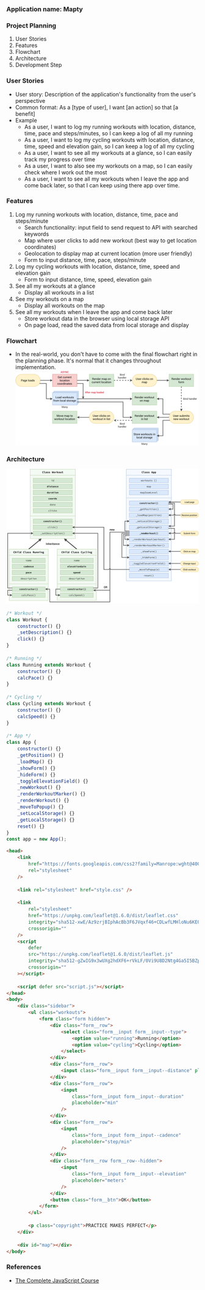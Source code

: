 ### Application name: Mapty

### Project Planning
1. User Stories
2. Features
3. Flowchart
4. Architecture
5. Development Step

### User Stories
- User story: Description of the application's functionality from the user's perspective
- Common format: As a [type of user], I want [an action] so that [a benefit]
- Example
	- As a user, I want to log my running workouts with location, distance, time, pace and steps/minutes, so I can keep a log of all my running
	- As a user, I want to log my cycling workouts with location, distance, time, speed and elevation gain, so I can keep a log of all my cycling
	- As a user, I want to see all my workouts at a glance, so I can easily track my progress over time
	- As a user, I want to also see my workouts on a map, so I can easily check where I work out the most
	- As a user, I want to see all my workouts when I leave the app and come back later, so that I can keep using there app over time.

### Features
1. Log my running workouts with location, distance, time, pace and steps/minute
	- Search functionality: input field to send request to API with searched keywords
	- Map where user clicks to add new workout (best way to get location coordinates)
	- Geolocation to display map at current location (more user friendly)
	- Form to input distance, time, pace, steps/minute
2. Log my cycling workouts with location, distance, time, speed and elevation gain
	- Form to input distance, time, speed, elevation gain
3. See all my workouts at a glance
	- Display all workouts in a list
4. See my workouts on a map
	- Display all workouts on the map
5. See all my workouts when I leave the app and come back later
	- Store workout data in the browser using local storage API
	- On page load, read the saved data from local storage and display

### Flowchart
- In the real-world, you don't have to come with the final flowchart right in the planning phase. It's normal that it changes throughout implementation.
![Flowchart](images/mapty-flowchart.png)

### Architecture
![Architecture](images/mapty-architecture.png)

```js
/* Workout */
class Workout {
	constructor() {}
	_setDescription() {}
	click() {}
}

/* Running */
class Running extends Workout {
	constructor() {}
	calcPace() {}
}

/* Cycling */
class Cycling extends Workout {
	constructor() {}
	calcSpeed() {}
}

/* App */
class App {
	constructor() {}
	_getPosition() {}
	_loadMap() {}
	_showForm() {}
	_hideForm() {}
	_toggleElevationField() {}
	_newWorkout() {}
	_renderWorkoutMarker() {}
	_renderWorkout() {}
	_moveToPopup() {}
	_setLocalStorage() {}
	_getLocalStorage() {}
	reset() {}
}
const app = new App();
```

```html
<head>
	<link
		href="https://fonts.googleapis.com/css2?family=Manrope:wght@400;600;700;800&display=swap"
		rel="stylesheet"
	/>

	<link rel="stylesheet" href="style.css" />

	<link
		rel="stylesheet"
		href="https://unpkg.com/leaflet@1.6.0/dist/leaflet.css"
		integrity="sha512-xwE/Az9zrjBIphAcBb3F6JVqxf46+CDLwfLMHloNu6KEQCAWi6HcDUbeOfBIptF7tcCzusKFjFw2yuvEpDL9wQ=="
		crossorigin=""
	/>
	<script
		defer
		src="https://unpkg.com/leaflet@1.6.0/dist/leaflet.js"
		integrity="sha512-gZwIG9x3wUXg2hdXF6+rVkLF/0Vi9U8D2Ntg4Ga5I5BZpVkVxlJWbSQtXPSiUTtC0TjtGOmxa1AJPuV0CPthew=="
		crossorigin=""
	></script>

	<script defer src="script.js"></script>
</head>
<body>
	<div class="sidebar">
		<ul class="workouts">
			<form class="form hidden">
				<div class="form__row">
					<select class="form__input form__input--type">
						<option value="running">Running</option>
						<option value="cycling">Cycling</option>
					</select>
				</div>
				<div class="form__row">
					<input class="form__input form__input--distance" placeholder="km" />
				</div>
				<div class="form__row">
					<input
						class="form__input form__input--duration"
						placeholder="min"
					/>
				</div>
				<div class="form__row">
					<input
						class="form__input form__input--cadence"
						placeholder="step/min"
					/>
				</div>
				<div class="form__row form__row--hidden">
					<input
						class="form__input form__input--elevation"
						placeholder="meters"
					/>
				</div>
				<button class="form__btn">OK</button>
			</form>
		</ul>

		<p class="copyright">PRACTICE MAKES PERFECT</p>
	</div>

	<div id="map"></div>
</body>
```

### References
- [The Complete JavaScript Course](https://www.udemy.com/course/the-complete-javascript-course/)
